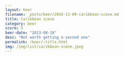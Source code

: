 ```yaml
---
layout: beer
filename: _posts/beer/2016-11-09-caribbean-scene.md
title: Caribbean scene
category: beer
score: 5
beer-date: "2013-08-18"
desc: "Not worth getting a second one"
permalink: /beer/:title.html
img: /img/list/caribbean-scene.jpeg
---
```

